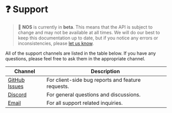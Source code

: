 # ❓ Support

> 🧪 **NOS** is currently in **beta**. This means that the API is subject to change and may not be available at all times. We will do our best to keep this documentation up to date, but if you notice any errors or inconsistencies, please [let us know](mailto:support@autonomi.ai).


All of the support channels are listed in the table below. If you have any questions, please feel free to ask them in the appropriate channel.

Channel |  Description
---|---
[GitHub Issues](https://github.com/autonomi-ai/nos/issues) |  For client-side bug reports and feature requests.
[Discord](https://discord.gg/QAGgvTuvgg) |  For general questions and discussions.
[Email](mailto:support@autonomi.ai) |  For all support related inquiries.
